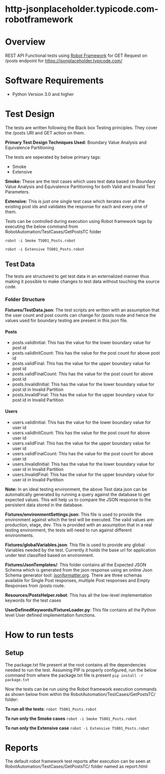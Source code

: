 # http-jsonplaceholder.typicode.com-robotframework
# Overview
REST API Functional tests using [Robot Framework](http://robotframework.org "Robot Framework") for GET Request on /posts endpoint for https://jsonplaceholder.typicode.com/

# Software Requirements
- Python Version 3.0 and higher

# Test Design
The tests are written following the Black box Testing principles. They cover the /posts URI and GET action on them. 

**Primary Test Design Techniques Used:** Boundary Value Analysis and Equivalence Partitioning

The tests are seperated by below primary tags:
- Smoke
- Extensive

**Smoke:** These are the test cases which uses test data based on Boundary Value Analysis and Equivalence Partitioning for both Valid and Invalid Test Parameters.

**Extensive:** This is just one single test case which iterates over all the existing post ids and validates the response for each and every one of them.

Tests can be controlled during execution using Robot framework tags by executing the below command from RobotAutomation/TestCases/GetPostsTC folder

`robot -i Smoke TS001_Posts.robot`

`robot -i Extensive TS001_Posts.robot`

## Test Data
The tests are structured to get test data in an externalized manner thus making it possible to make changes to test data without touching the source code.

### Folder Structure
**Fixtures/TestData.json**: The test scripts are written with an assumption that the user count and post counts can change for /posts route and hence the values used for boundary testing are present in this json file.
#### Posts
- posts.validInitial: This has the value for the lower boundary value for post id
- posts.validInitCount: This has the value for the post count for above post id
- posts.validFinal: This has the value for the upper boundary value for post id
- posts.validFinalCount: This has the value for the post count for above post id
- posts.InvalidInitial: This has the value for the lower boundary value for post id in Invalid Partition
- posts.InvalidFinal: This has the value for the upper boundary value for post id in Invalid Partition

#### Users
- users.validInitial: This has the value for the lower boundary value for user id
- users.validInitCount: This has the value for the post count for above user id
- users.validFinal: This has the value for the upper boundary value for user id
- users.validFinalCount: This has the value for the post count for above user id
- users.InvalidInitial: This has the value for the lower boundary value for user id in Invalid Partition
- users.InvalidFinal: This has the value for the upper boundary value for user id in Invalid Partition

**Note:** In an ideal testing environment, the above Test data json can be automatically generated by running a query against the database to get expected values. This will help us to compare the JSON response to the persistent data stored in the database.

**Fixtures/environmentSettings.json**: This file is used to provide the environment against which the test will be executed. The valid values are: production, stage, dev. This is provided with an assumption that in a real testing environment, the tests will need to run against different environments.

**Fixtures/globalVariables.json**: This file is used to provide any global Variables needed by the test. Currently it holds the base url for application under test classified based on environment.

**Fixtures/JsonTemplates/**: This folder contains all the Expected JSON Schema which is generated from the json response using an online Json Schema generator tool: [jsonformatter.org](http://jsonformatter.org "jsonformatter.org"). There are three schemas available for Single Post responses, multiple Post responses and Empty Responses from /posts route.

**Resources/PostsHelper.robot**: This has all the low-level implementation keywords for the test cases

**UserDefinedKeywords/FixtureLoader.py**: This file contains all the Python level User defined implementation functions.

# How to run tests
## Setup
The package.txt file present at the root contains all the dependencies needed to run the test. Assuming PIP is properly configured, run the below command from where the package.txt file is present
`pip install -r package.txt`

Now the tests can be run using the Robot framework execution commands as shown below from within the RobotAutomation/TestCases/GetPostsTC/ folder:

**To run all the tests**:
`robot TS001_Posts.robot`

**To run only the Smoke cases**
`robot -i Smoke TS001_Posts.robot`

**To run only the Extensive case**
`robot -i Extensive TS001_Posts.robot`

# Reports
The default robot framework test reports after execution can be seen at RobotAutomation/TestCases/GetPostsTC/ folder named as report.html

